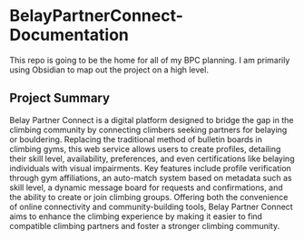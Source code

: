 # BelayPartnerConnect-Documentation

This repo is going to be the home for all of my BPC planning. I am primarily using Obsidian to map out the project on a high level.

## Project Summary

Belay Partner Connect is a digital platform designed to bridge the gap in the climbing community by connecting climbers seeking partners for belaying or bouldering. Replacing the traditional method of bulletin boards in climbing gyms, this web service allows users to create profiles, detailing their skill level, availability, preferences, and even certifications like belaying individuals with visual impairments. Key features include profile verification through gym affiliations, an auto-match system based on metadata such as skill level, a dynamic message board for requests and confirmations, and the ability to create or join climbing groups. Offering both the convenience of online connectivity and community-building tools, Belay Partner Connect aims to enhance the climbing experience by making it easier to find compatible climbing partners and foster a stronger climbing community.
